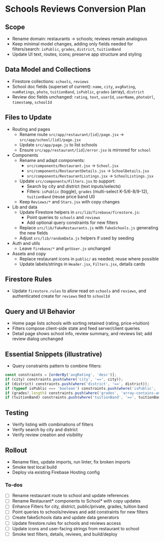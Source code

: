 <!-- f9bc1649-5a88-4dbf-b925-f658c65a7df6 322a1faf-a0c0-4038-8339-4ecd1909ff00 -->
# Schools Reviews Conversion Plan

## Scope

- Rename domain: restaurants → schools; reviews remain analogous
- Keep minimal model changes, adding only fields needed for filters/search: `isPublic`, `grades`, `district`, `tuitionBand`
- Update UI text, routes, icons; preserve app structure and styling

## Data Model and Collections

- Firestore collections: `schools`, `reviews`
- School doc fields (superset of current): `name`, `city`, `avgRating`, `numRatings`, `photo`, `tuitionBand`, `isPublic`, `grades` (array), `district`
- Review doc fields unchanged: `rating`, `text`, `userId`, `userName`, `photoUrl`, `timestamp`, `schoolId`

## Files to Update

- Routing and pages
  - Rename route `src/app/restaurant/[id]/page.jsx` → `src/app/school/[id]/page.jsx`
  - Update `src/app/page.js` to list schools
  - Ensure `src/app/restaurant/[id]/error.jsx` is mirrored for `school`
- Components
  - Rename and adapt components:
    - `src/components/Restaurant.jsx` → `School.jsx`
    - `src/components/RestaurantDetails.jsx` → `SchoolDetails.jsx`
    - `src/components/RestaurantListings.jsx` → `SchoolListings.jsx`
  - Update `src/components/Filters.jsx` to support:
    - Search by city and district (text inputs/selects)
    - Filters: `isPublic` (toggle), `grades` (multi-select K-5/6-8/9-12), `tuitionBand` (reuse price band UI)
  - Keep `Reviews/*` and `Stars.jsx` with copy changes
- Lib and data
  - Update Firestore helpers in `src/lib/firebase/firestore.js`:
    - Point queries to `schools` and `reviews`
    - Add optional query constraints for new filters
  - Replace `src/lib/fakeRestaurants.js` with `fakeSchools.js` generating the new fields
  - Adjust `src/lib/randomData.js` helpers if used by seeding
- Auth and utils
  - Leave `firebase/*` and `getUser.js` unchanged
- Assets and copy
  - Replace restaurant icons in `public/` as needed; reuse where possible
  - Update labels/strings in `Header.jsx`, `Filters.jsx`, details cards

## Firestore Rules

- Update `firestore.rules` to allow read on `schools` and `reviews`, and authenticated create for `reviews` tied to `schoolId`

## Query and UI Behavior

- Home page lists schools with sorting retained (rating, price→tuition)
- Filters compose client-side state and feed server/client queries
- Detail page shows school info, review summary, and reviews list; add review dialog unchanged

## Essential Snippets (illustrative)

- Query constraints pattern to combine filters:
```javascript
const constraints = [orderBy('avgRating', 'desc')];
if (city) constraints.push(where('city', '==', city));
if (district) constraints.push(where('district', '==', district));
if (typeof isPublic === 'boolean') constraints.push(where('isPublic', '==', isPublic));
if (grades?.length) constraints.push(where('grades', 'array-contains-any', grades));
if (tuitionBand) constraints.push(where('tuitionBand', '==', tuitionBand));
```


## Testing

- Verify listing with combinations of filters
- Verify search by city and district
- Verify review creation and visibility

## Rollout

- Rename files, update imports, run linter, fix broken imports
- Smoke test local build
- Deploy via existing Firebase Hosting config

### To-dos

- [ ] Rename restaurant route to school and update references
- [ ] Rename Restaurant* components to School* with copy updates
- [ ] Enhance Filters for city, district, public/private, grades, tuition band
- [ ] Point queries to schools/reviews and add constraints for new filters
- [ ] Create fakeSchools data and update data generators
- [ ] Update firestore.rules for schools and reviews access
- [ ] Update icons and user-facing strings from restaurant to school
- [ ] Smoke test filters, details, reviews, and build/deploy